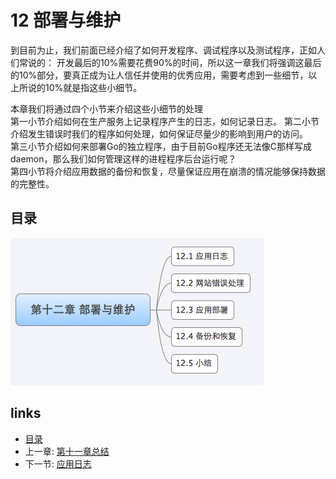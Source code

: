 # 12 部署与维护
到目前为止，我们前面已经介绍了如何开发程序、调试程序以及测试程序，正如人们常说的：
开发最后的10%需要花费90%的时间，所以这一章我们将强调这最后的10%部分，要真正成为让人信任并使用的优秀应用，需要考虑到一些细节，以上所说的10%就是指这些小细节。

本章我们将通过四个小节来介绍这些小细节的处理   
第一小节介绍如何在生产服务上记录程序产生的日志，如何记录日志。
第二小节介绍发生错误时我们的程序如何处理，如何保证尽量少的影响到用户的访问。   
第三小节介绍如何来部署Go的独立程序，由于目前Go程序还无法像C那样写成daemon，那么我们如何管理这样的进程程序后台运行呢？   
第四小节将介绍应用数据的备份和恢复，尽量保证应用在崩溃的情况能够保持数据的完整性。


## 目录
 ![](images/navi12.png?raw=true)

## links
   * [目录](<preface.md>)
   * 上一章: [第十一章总结](<11.4.md>)
   * 下一节: [应用日志](<12.1.md>)